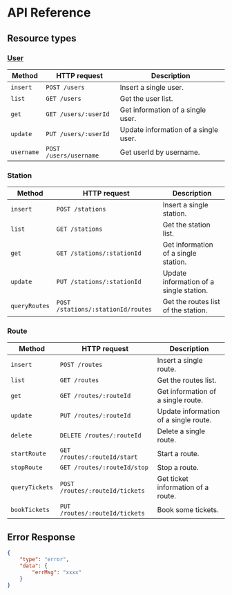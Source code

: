 # API Reference

## Resource types

### [User](User.md)

Method|HTTP request|Description
--|--|--
`insert`|`POST /users`| Insert a single user.
`list`|`GET /users`| Get the user list.
`get`|`GET /users/:userId`| Get information of a single user.
`update`|`PUT /users/:userId`| Update information of a single user.
`username`|`POST /users/username`| Get userId by username.

### Station

Method|HTTP request|Description
--|--|--
`insert`|`POST /stations`| Insert a single station.
`list`|`GET /stations`| Get the station list.
`get`|`GET /stations/:stationId`| Get information of a single station.
`update`|`PUT /stations/:stationId`| Update information of a single station.
`queryRoutes`|`POST /stations/:stationId/routes`| Get the routes list of the station.

### Route

Method|HTTP request|Description
--|--|--
`insert`|`POST /routes`| Insert a single route.
`list`|`GET /routes`| Get the routes list.
`get`|`GET /routes/:routeId`| Get information of a single route.
`update`|`PUT /routes/:routeId`| Update information of a single route.
`delete`|`DELETE /routes/:routeId`| Delete a single route.
`startRoute`|`GET /routes/:routeId/start`| Start a route.
`stopRoute`|`GET /routes/:routeId/stop`| Stop a route.
`queryTickets`|`POST /routes/:routeId/tickets`| Get ticket information of a route.
`bookTickets`|`PUT /routes/:routeId/tickets`| Book some tickets.

## Error Response

```json
{
    "type": "error",
    "data": {
        "errMsg": "xxxx"
    }
}
```
